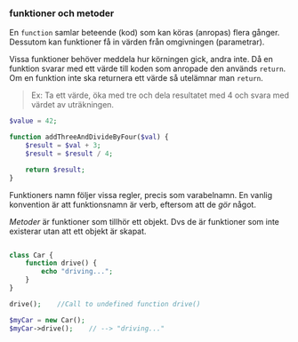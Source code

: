 ### funktioner och metoder
En `function` samlar beteende (kod) som kan köras (anropas) flera gånger.
Dessutom kan funktioner få in värden från omgivningen (parametrar).

Vissa funktioner behöver meddela hur körningen gick, andra inte.
Då en funktion svarar med ett värde till koden som anropade den används `return`.
Om en funktion inte ska returnera ett värde så utelämnar man `return`.

> Ex: Ta ett värde, öka med tre och dela resultatet med 4 och svara med värdet av uträkningen.

```PHP
$value = 42;

function addThreeAndDivideByFour($val) {
    $result = $val + 3;
    $result = $result / 4; 

    return $result;
}

```

Funktioners namn följer vissa regler, precis som varabelnamn.
En vanlig konvention är att funktionsnamn är verb, eftersom att de _gör_ något.

_Metoder_ är funktioner som tillhör ett objekt. Dvs de är funktioner som inte existerar utan att ett objekt är skapat.

```PHP

class Car {
    function drive() {
        echo "driving...";
    }
}

drive();    //Call to undefined function drive()

$myCar = new Car();
$myCar->drive();    // --> "driving..."

```